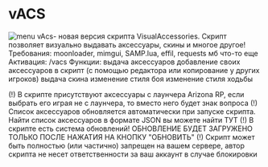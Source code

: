 # vACS

![menu](https://www.blast.hk/attachments/149052/)
vAcs- новая версия скрипта VisualAccessories. Скрипт позволяет визуально выдавать аксессуары, скины и многое другое!​
Требования: moonloader, mimgui, SAMP.lua, effil, requests мб что-то еще
Активация: /vacs
Функции:
выдача аксессуаров
добавление своих аксессуаров в скрипт (с помощью редактора или копирование у других игроков)
выдача скина
изменение стиля боя
изменение стиля ходьбы

(!) В скрипте присутствуют аксессуары с лаунчера Arizona RP, если выбрать его играя не с лаунчера, то вместо него будет знак вопроса
(!) Список аксессуаров обновляется автоматически при запуске скрипта. Найти список аксессуаров в формате JSON вы можете найти ТУТ
(!) В скрипте есть система обновлений! ОБНОВЛЕНИЕ БУДЕТ ЗАГРУЖЕНО ТОЛЬКО ПОСЛЕ НАЖАТИЯ НА КНОПКУ "ОБНОВИТЬ"
(!) Скрипт может быть полностью (или частично) запрещен на вашем сервере, автор скрипта не несет ответственности за ваш аккаунт в случае блокировки
